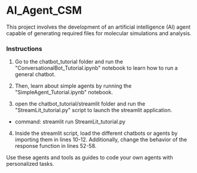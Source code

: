 # AI_Agent_CSM
This project involves the development of an artificial intelligence (AI) agent capable of generating required files for molecular simulations and analysis. 

### Instructions

1. Go to the chatbot_tutorial folder and run the "ConversationalBot_Tutorial.ipynb" notebook to learn how to run a general chatbot.

2. Then, learn about simple agents by running the "SimpleAgent_Tutorial.ipynb" notebook.

3. open the chatbot_tutorial/streamlit folder and run the "StreamLit_tutorial.py" script to launch the streamlit application.
  - command: streamlit run StreamLit_tutorial.py

4. Inside the streamlit script, load the different chatbots or agents by importing them in lines 10-12. Additionally, change the behavior of the response function in lines 52-58.

Use these agents and tools as guides to code your own agents with personalized tasks.  
